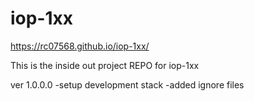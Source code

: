# iop-1xx
https://rc07568.github.io/iop-1xx/

This is the inside out project REPO for iop-1xx

ver 1.0.0.0
-setup development stack
-added ignore files
